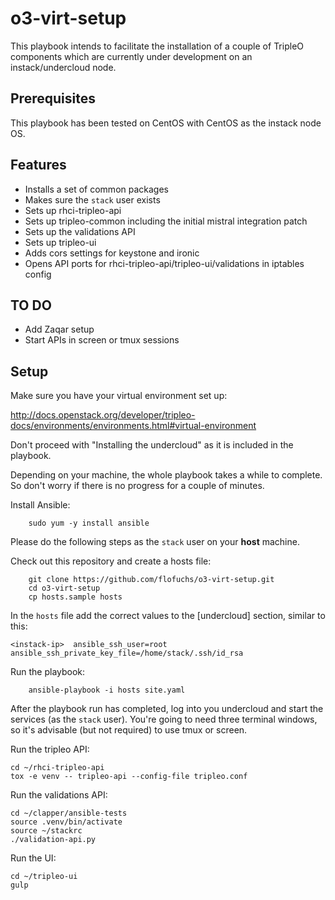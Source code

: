 # o3-virt-setup

This playbook intends to facilitate the installation of a couple of
TripleO components which are currently under development on an
instack/undercloud node.


## Prerequisites

This playbook has been tested on CentOS with CentOS as the instack node
OS.

## Features

- Installs a set of common packages
- Makes sure the `stack` user exists
- Sets up rhci-tripleo-api
- Sets up tripleo-common including the initial mistral integration patch
- Sets up the validations API
- Sets up tripleo-ui
- Adds cors settings for keystone and ironic
- Opens API ports for rhci-tripleo-api/tripleo-ui/validations in iptables config


## TO DO

- Add Zaqar setup
- Start APIs in screen or tmux sessions


## Setup

Make sure you have your virtual environment set up:

http://docs.openstack.org/developer/tripleo-docs/environments/environments.html#virtual-environment

Don't proceed with "Installing the undercloud" as it is included in the
playbook.

Depending on your machine, the whole playbook takes a while to complete.
So don't worry if there is no progress for a couple of minutes.

Install Ansible:

```
    sudo yum -y install ansible
```

Please do the following steps as the `stack` user on your **host** machine.

Check out this repository and create a hosts file:

```
    git clone https://github.com/flofuchs/o3-virt-setup.git
    cd o3-virt-setup
    cp hosts.sample hosts
```

In the `hosts` file add the correct values to the [undercloud] section,
similar to this:

```
<instack-ip>  ansible_ssh_user=root    ansible_ssh_private_key_file=/home/stack/.ssh/id_rsa
```

Run the playbook:

```
    ansible-playbook -i hosts site.yaml
```

After the playbook run has completed, log into you undercloud and start
the services (as the `stack` user). You're going to need three terminal
windows, so it's advisable (but not required) to use tmux or screen.

Run the tripleo API:

```
cd ~/rhci-tripleo-api
tox -e venv -- tripleo-api --config-file tripleo.conf
```

Run the validations API:
```
cd ~/clapper/ansible-tests
source .venv/bin/activate
source ~/stackrc
./validation-api.py
```

Run the UI:
```
cd ~/tripleo-ui
gulp
```
